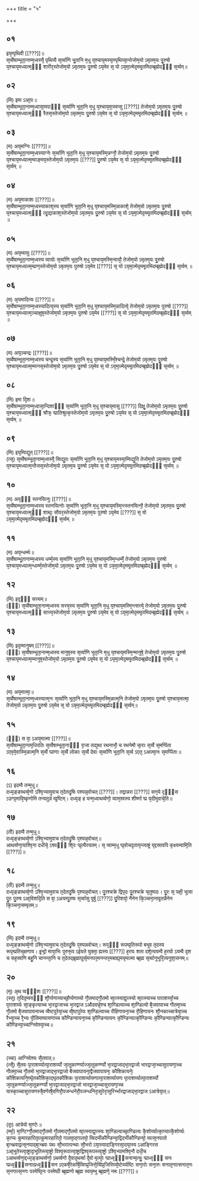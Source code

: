 +++
title = "५"

+++
## ०१
इय᳘म्पृथिवी [[???]]॥  
स᳘र्व्वेषाम्भूता᳘नाम्म᳘ध्वस्यै᳘ पृथिव्यै स᳘र्व्वाणि भू᳘तानि म᳘धु य᳘श्चाय᳘मस्या᳘म्पृथिव्या᳘न्तेजोम᳘यो ऽमृतम᳘यः पु᳘रुषो य᳘श्चाय᳘मध्यात्म᳘ᳫँ᳘ शारीर᳘स्तेजोम᳘यो ऽमृतम᳘यः पु᳘रुषो ऽय᳘मेव स᳘ यो ऽय᳘मा᳘त्मेद᳘ममृ᳘तमिदम्ब्र᳘ह्मेदᳫँ᳭ स᳘र्व्वम्॥  
## ०२
(मि) इमा ऽआ᳘पः॥  
स᳘र्व्वेषाम्भूता᳘नाम्म᳘ध्वासा᳘मपाᳫँ᳭ स᳘र्व्वाणि भूता᳘नि म᳘धु य᳘श्चाय᳘मा᳘स्वप्सु [[???]] तेजोम᳘यो ऽमृतम᳘यः पु᳘रुषो य᳘श्चाय᳘मध्यात्म᳘ᳫँ᳘ रैतस᳘स्तेजोम᳘यो ऽमृतम᳘यः पु᳘रुषो ऽय᳘मेव स᳘ यो ऽय᳘मा᳘त्मेद᳘ममृ᳘तमिदम्ब्र᳘ह्मेदᳫँ᳭ स᳘र्व्वम् ॥  
## ०३
(म) अय᳘मग्निः [[???]]॥  
स᳘र्व्वेषाम्भूता᳘नाम्म᳘ध्वस्याग्नेः स᳘र्व्वाणि भूता᳘नि म᳘धु य᳘श्चाय᳘मस्मि᳘न्नग्नौ᳘ तेजोम᳘यो ऽमृतम᳘यः पु᳘रुषो य᳘श्चाय᳘मध्यात्म᳘म्वाङ्मय᳘स्तेजोम᳘यो ऽमृतम᳘यः [[???]] पु᳘रुषो ऽय᳘मेव स᳘ यो ऽय᳘मा᳘त्मेद᳘ममृ᳘तमिदम्ब्र᳘ह्मेदᳫँ᳭ स᳘र्व्वम् ॥  
## ०४
(म) अय᳘माकाशः [[???]]॥  
स᳘र्व्वेषाम्भूता᳘नाम्म᳘ध्वस्याकाश᳘स्य स᳘र्व्वाणि भूता᳘नि म᳘धु य᳘श्चाय᳘मस्मि᳘न्नाकाशे᳘ तेजोम᳘यो ऽमृतम᳘यः पु᳘रुषो य᳘श्चाय᳘मध्यात्म᳘ᳫँ᳘ त्दृ᳘द्याकाश᳘स्तेजोम᳘यो ऽमृतम᳘यः पु᳘रुषो ऽय᳘मेव स᳘ यो ऽय᳘मा᳘त्मेद᳘ममृ᳘तमिदम्ब्र᳘ह्मेदᳫँ᳭ स᳘र्व्वम् ॥  
## ०५
(म) अय᳘म्वायुः [[???]]॥  
स᳘र्व्वेषाम्भूता᳘नाम्म᳘ध्वस्य व्वायोः स᳘र्व्वाणि भूता᳘नि म᳘धु य᳘श्चाय᳘मस्मि᳘न्वायौ᳘ तेजोम᳘यो ऽमृतम᳘यः पु᳘रुषो य᳘श्चाय᳘मध्यात्म᳘म्प्राण᳘स्तेजोम᳘यो ऽमृतम᳘यः पुरुषो ऽय᳘मेव [[???]] स᳘ यो ऽय᳘मा᳘त्मेद᳘ममृ᳘तमिदम्ब्र᳘ह्मेदᳫँ᳭ स᳘र्व्वम् ॥  
## ०६
(म) अ᳘यमादित्यः [[???]]॥  
स᳘र्व्वेषाम्भूता᳘नाम्म᳘ध्वस्यादित्य᳘स्य स᳘र्व्वाणि भूता᳘नि म᳘धु य᳘श्चाय᳘मस्मि᳘न्नादित्ये᳘ तेजोम᳘यो ऽमृतम᳘यः पुरुषो [[???]] य᳘श्चाय᳘मध्यात्म᳘ञ्चाक्षुष᳘स्तेजोम᳘यो ऽमृतम᳘यः पुरुषो ऽय᳘मेव [[???]] स᳘ यो ऽय᳘मा᳘त्मेद᳘ममृ᳘तमिदम्ब्र᳘ह्मेदᳫँ᳭ स᳘र्व्वम् ॥  
## ०७
(म) अय᳘ञ्चन्द्रः [[???]]॥  
स᳘र्व्वेषाम्भूता᳘नाम्म᳘ध्वस्य चन्द्र᳘स्य स᳘र्व्वाणि भूता᳘नि म᳘धु य᳘श्चाय᳘मस्मिँ᳘श्चन्द्रे᳘ तेजोम᳘यो ऽमृतम᳘यः पु᳘रुषो य᳘श्चाय᳘मध्यात्म᳘म्मानस᳘स्तेजोम᳘यो ऽमृतम᳘यः पु᳘रुषो ऽय᳘मेव स᳘ यो ऽय᳘मा᳘त्मेद᳘ममृ᳘तमिदम्ब्र᳘ह्मेदᳫँ᳭ स᳘र्व्वम् ॥  
## ०८
(मि) इमा दि᳘शः॥  
स᳘र्व्वेषाम्भूता᳘नाम्म᳘ध्वासा᳘न्दिशाᳫँ᳭ स᳘र्व्वाणि भूता᳘नि म᳘धु य᳘श्चाय᳘मासु [[???]] दिक्षु᳘ तेजोम᳘यो ऽमृतम᳘यः पु᳘रुषो य᳘श्चाय᳘मध्यात्म᳘ᳫँ᳘ श्रौत्रः᳘ प्प्रातिश्रुत्क᳘स्तेजोम᳘यो ऽमृतम᳘यः पु᳘रुषो ऽय᳘मेव स᳘ यो ऽय᳘मा᳘त्मेद᳘ममृ᳘तमिदम्ब्र᳘ह्मेदᳫँ᳭ स᳘र्व्वम् ॥  
## ०९
(मि) इय᳘म्विद्युत् [[???]]॥  
(त्स᳘) स᳘र्व्वेषाम्भूता᳘नाम्म᳘ध्वस्यै᳘ व्विद्यु᳘तः स᳘र्व्वाणि भूता᳘नि म᳘धु य᳘श्चाय᳘मस्या᳘म्विद्यु᳘ति तेजोम᳘यो ऽमृतम᳘यः पु᳘रुषो य᳘श्चाय᳘मध्यात्म᳘न्तैजस᳘स्तेजोम᳘यो ऽमृतम᳘यः पु᳘रुषो ऽय᳘मेव स᳘ यो ऽय᳘मा᳘त्मेद᳘ममृ᳘तमिदम्ब्र᳘ह्मेदᳫँ᳭ स᳘र्व्वम् ॥  
## १०
(म) अय᳘ᳫँ᳘ स्तनयित्नुः [[???]]॥  
स᳘र्व्वेषाम्भूता᳘नाम्म᳘ध्वस्य स्तनयित्नोः स᳘र्व्वाणि भूता᳘नि म᳘धु य᳘श्चाय᳘मस्मि᳘न्त्स्तनयित्नौ᳘ तेजोम᳘यो ऽमृतम᳘यः पु᳘रुषो य᳘श्चाय᳘मध्यात्म᳘ᳫँ᳘ शाब्दः᳘ सौवर᳘स्तेजोम᳘यो ऽमृतम᳘यः पुरुषो ऽय᳘मेव [[???]] स᳘ यो ऽय᳘मा᳘त्मेद᳘ममृ᳘तमिदम्ब्र᳘ह्मेदᳫँ᳭ स᳘र्व्वम् ॥  
## ११
(म) अय᳘न्धर्म्मः॥  
स᳘र्व्वेषाम्भू᳘तानाम्म᳘ध्वस्य धर्म्म᳘स्य स᳘र्व्वाणि भूता᳘नि म᳘धु य᳘श्चाय᳘मस्मि᳘न्धर्म्मे᳘ तेजोम᳘यो ऽमृतम᳘यः पु᳘रुषो य᳘श्चाय᳘मध्यात्म᳘न्धार्म्म᳘स्तेजोम᳘यो ऽमृतम᳘यः पु᳘रुषो ऽय᳘मेव स᳘ यो ऽय᳘मा᳘त्मेद᳘ममृ᳘तमिदम्ब्र᳘ह्मेदᳫँ᳭ स᳘र्व्वम् ॥  
## १२
(मि) इद᳘ᳫँ᳘ सत्त्यम्॥  
(ᳫँ᳭) स᳘र्व्वेषाम्भूता᳘नाम्म᳘ध्वस्य सत्त्य᳘स्य स᳘र्व्वाणि भूता᳘नि म᳘धु य᳘श्चाय᳘मस्मि᳘न्त्सत्त्ये᳘ तेजोम᳘यो ऽमृतम᳘यः पु᳘रुषो य᳘श्चाय᳘मध्यात्म᳘ᳫँ᳘ सात्त्य᳘स्तेजोम᳘यो ऽमृतम᳘यः पु᳘रुषो ऽय᳘मेव स᳘ यो ऽय᳘मा᳘त्मेद᳘ममृ᳘तमिदम्ब्र᳘ह्मेदᳫँ᳭ स᳘र्व्वम् ॥  
## १३
(मि) इद᳘म्मानुषम् [[???]]॥  
(ᳫँ᳭) स᳘र्व्वेषाम्भूता᳘नाम्म᳘ध्वस्य मानुष᳘स्य स᳘र्व्वाणि भूता᳘नि म᳘धु य᳘श्चाय᳘मस्मि᳘न्मानुषे᳘ तेजोम᳘यो ऽमृतम᳘यः पु᳘रुषो य᳘श्चाय᳘मध्यात्म᳘म्मानुष᳘स्तेजोम᳘यो ऽमृतम᳘यः पु᳘रुषो ऽय᳘मेव स᳘ यो ऽय᳘मा᳘त्मेद᳘ममृ᳘तमिदम्ब्र᳘ह्मेदᳫँ᳭ स᳘र्व्वम् ॥  
## १४
(म) अय᳘मात्मा᳘॥  
स᳘र्व्वेषाम्भूता᳘नाम्म᳘ध्वस्यात्म᳘नः स᳘र्व्वाणि भूता᳘नि म᳘धु य᳘श्चाय᳘मस्मि᳘न्नात्म᳘नि तेजोम᳘यो ऽमृतम᳘यः पु᳘रुषो य᳘श्चाय᳘मात्मा᳘ तेजोम᳘यो ऽमृतम᳘यः पु᳘रुषो ऽय᳘मेव स᳘ यो ऽय᳘मा᳘त्मेद᳘ममृ᳘तमिदम्ब्र᳘ह्मेदᳫँ᳭ स᳘र्व्वम्॥  
## १५
(ᳫँ᳭) स वा᳘ ऽअय᳘मात्मा [[???]]॥  
स᳘र्व्वेषाम्भूता᳘नाम᳘धिपतिः स᳘र्व्वेषाम्भूता᳘नाᳫँ᳭ रा᳘जा तद्य᳘था रथनाभौ᳘ च रथनेमौ चा᳘राः स᳘र्व्वे स᳘मर्प्पिता ऽएव᳘मे᳘वास्मि᳘न्नात्म᳘नि स᳘र्व्वे प्प्राणाः स᳘र्व्वे लोकाः स᳘र्व्वे देवाः स᳘र्व्वाणि भूता᳘नि स᳘र्व्व ऽएत᳘ ऽआत्मा᳘नः स᳘मर्प्पिताः॥  
## १६
(ऽ) इदम्वै तन्म᳘धु॥  
दध्य᳘ङ्ङाथर्व्व᳘णो ऽश्वि᳘भ्यामुवाच त᳘देतदृ᳘षिः पश्यन्न᳘वोचत् [[???]]। तद्वान्नरा [[???]] सन᳘ये द᳘ᳫँ᳘स ऽउग्ग्र᳘मावि᳘ष्कृणोमि तन्यतुर्न्न व्वृ᳘ष्टिम्। दध्य᳘ङ् ह यन्म᳘ध्वाथर्व्वणो᳘ व्वाम᳘श्वस्य शीर्ष्णा प्प्र य᳘दीमुवाचे᳘ति॥  
## १७
(ती) इदम्वै तन्म᳘धु॥  
दध्य᳘ङ्ङाथर्व्व᳘णो ऽश्वि᳘भ्यामुवाच त᳘देतदृ᳘षिः प᳘श्यन्न᳘वोचत्॥  
आथर्व्वणा᳘याश्वि᳘ना दधीचे᳘ ऽश्व्यᳫँ᳭ शि᳘रः प्प्र᳘त्यैरयतम्। स᳘ व्वाम्म᳘धु प्प्र᳘वोचदृताय᳘न्त्वाष्ट्रं य᳘द्दस्रावपि क᳘क्ष्यम्वामि᳘ति [[???]]॥  
## १८
(ती) इदम्वै तन्म᳘धु॥  
दध्य᳘ङ्ङाथर्व्व᳘णो ऽश्वि᳘भ्यामुवाच त᳘देतदृ᳘षिः प᳘श्यन्न᳘वोचत्। पु᳘रश्चक्रे द्विप᳘दः पु᳘रश्चक्रे च᳘तुष्पदः। पु᳘रः स᳘ पक्षी᳘ भूत्वा पु᳘रः पु᳘रुष ऽआ᳘विशदि᳘ति स वा᳘ ऽअयम्पु᳘रुषः स᳘र्व्वासु पूर्षु [[???]] पु᳘रिशयो᳘ नैनेन कि᳘ञ्चना᳘नावृ᳘तन्नैनेन कि᳘ञ्चना᳘सम्वृतम्॥  
## १९
(मि) इदम्वै तन्म᳘धु॥  
दध्य᳘ङ्ङाथर्व्व᳘णो ऽश्वि᳘भ्यामुवाच त᳘देतदृ᳘षिः प᳘श्यन्नवोचत्। रूप᳘ᳫँ᳘ रूपम्प्र᳘तिरूपो बभूव त᳘दस्य रूप᳘म्प्रतिच᳘क्षणाय। इ᳘न्द्द्रो माया᳘भिः पुरुरू᳘प ऽईयते युक्ता᳘ ह्यस्य [[???]] ह᳘रयः शता दशे᳘त्ययम्वै ह᳘रयो ऽयम्वै द᳘श च सह᳘स्राणि बहू᳘नि चानन्ता᳘नि च त᳘देतद्ब्र᳘ह्मापूर्व्व᳘मनपर᳘मनन्तर᳘मबाह्य᳘मय᳘मात्मा ब्ब्र᳘ह्म स᳘र्व्वानुभूरि᳘त्यनुशा᳘सनम्॥  
## २०
(म᳘) अ᳘थ व्वᳫँ᳭शः [[???]]॥  
(स्त᳘) त᳘दिद᳘म्वयᳫँ᳭ शौ᳘र्प्पणाय्याच्छौ᳘र्प्पणाय्यो गौ᳘तमाद्गौ᳘तमो व्वा᳘त्स्याद्वा᳘त्स्यो व्वा᳘त्स्याच्च पाराशर्य्या᳘च्च पा᳘राशर्य्यः सा᳘ङ्कृत्याच्च भा᳘रद्वाजाच्च भा᳘रद्वाज ऽऔदवाहे᳘श्च शा᳘ण्डिल्याच्च शा᳘ण्डिल्यो बै᳘जवापाच्च गौतमा᳘च्च गौ᳘तमो बै᳘जवापायनाच्च व्वैष्टपुरेया᳘च्च व्वै᳘ष्टपुरेयः शा᳘ण्डिल्याच्च रौहिणायना᳘च्च रौ᳘हिणायनः शौ᳘नकाच्चात्रेया᳘च्च रैभ्या᳘च्च रै᳘भ्यः पौ᳘तिमाष्यायणाच्च कौण्डिन्यायना᳘च्च कौ᳘ण्डिन्यायनः कौ᳘ण्डिन्यात्कौ᳘ण्डिन्यः कौ᳘ण्डिन्यात्कौ᳘ण्डिन्यः कौण्डिन्या᳘च्चाग्निवेश्या᳘च्च॥  
## २१
(च्चा) आग्निवेश्यः सै᳘तवात्॥  
(त्सै᳘) सै᳘तवः पा᳘राशर्य्यात्पा᳘राशर्य्यो जा᳘तूकार्ण्ण्याज्जा᳘तूकर्ण्ण्यो भा᳘रद्वाजाद्भा᳘रद्वाजो भारद्वाजा᳘च्चासुरायणा᳘च्च गौतमा᳘च्च गौ᳘तमो भा᳘रद्वाजाद्भा᳘रद्वाजो बैजवापायना᳘द्वैजवापायनः᳘ कौशिकायनेः᳘ कौशिकायनि᳘र्घ्घृतकौशिका᳘द्घृतकौशिकः पा᳘राशर्य्यायणात्पा᳘राशर्य्यायणः पा᳘राशर्य्यात्पा᳘राशर्य्यो जा᳘तूकर्ण्ण्याज्जा᳘तूकर्ण्ण्यो भा᳘रद्वाजाद्भा᳘रद्वाजो भारद्वाजा᳘च्चासुरायणा᳘च्च यास्का᳘च्चासुरायणस्त्रै᳘वणेस्रै᳘वणिरौ᳘पजन्धनेरौ᳘पजन्धनिरा᳘सुरेरा᳘सुरिर्भ्भारद्वाजाद्भा᳘रद्वाज ऽआत्रेया᳘त्॥  
## २२
(दा᳘) आत्रेयो मा᳘ण्टेः॥  
(र्म्मा᳘) मा᳘ण्टिर्ग्गौ᳘तमाद्गौ᳘तमो गौ᳘तमाद्गौ᳘तमो व्वा᳘त्स्याद्वा᳘त्स्यः शा᳘ण्डिल्याच्छा᳘ण्डिल्यः कै᳘शोर्य्यात्का᳘प्यात्कै᳘शोर्य्यः का᳘प्यः कुमारहारिता᳘त्कुमारहारितो᳘ गालवा᳘द्गालवो᳘ व्विदर्भीकौण्डिन्या᳘द्विदर्भीकौण्डिन्यो᳘ व्वत्स᳘नपातो बा᳘भ्भ्रवाद्वत्स᳘नपाद्बा᳘भ्भ्रवः पथः सौ᳘भरात्पन्थाः सौ᳘भरो ऽया᳘स्यादाङ्गिरसा᳘दया᳘स्य ऽआङ्गिरस ऽआ᳘भूतेस्त्वा᳘ष्ट्रादा᳘भूतिस्त्वा᳘ष्ट्रो विश्व᳘रूपात्त्वा᳘ष्ट्राद्विश्व᳘रूपस्त्वा᳘ष्ट्रो ऽश्वि᳘भ्यामश्वि᳘नौ दधी᳘च ऽआथर्व्वणा᳘द्दध्य᳘ङ्ङाथर्व्वणो᳘ ऽथर्व्वणो दै᳘वाद᳘थर्व्वा दै᳘वो मृत्योः᳘ प्प्राध्व᳘ᳫँ᳘सनान्मृत्युः᳘ प्प्राध्व᳘ᳫँ᳘ सनः प्प्रध्व᳘ᳫँ᳘सनात्प्रध्व᳘ᳫँ᳘सन ऽएकर्षे᳘रेकर्षि᳘व्विप्प्र᳘जित्ते᳘र्व्विप्र᳘जित्तिर्व्य᳘ष्टेर्व्व्यष्टिः सना᳘रोः सना᳘रुः सनात᳘नात्सनात᳘नः स᳘नगात्स᳘नगः परमेष्ठि᳘नः परमेष्ठी ब्ब्र᳘ह्मणो ब्ब्र᳘ह्म स्वय᳘म्भु ब्ब्र᳘ह्मणे᳘ नमः [[???]]॥  
